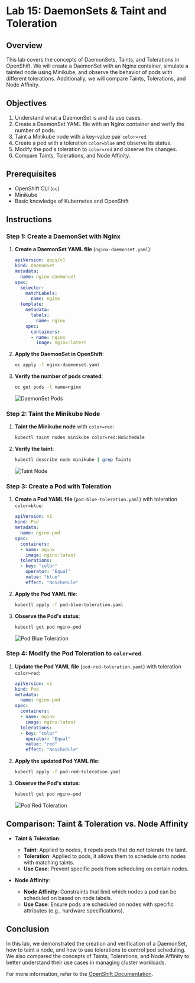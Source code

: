# Lab 15: DaemonSets & Taint and Toleration

## Overview
This lab covers the concepts of DaemonSets, Taints, and Tolerations in OpenShift. We will create a DaemonSet with an Nginx container, simulate a tainted node using Minikube, and observe the behavior of pods with different tolerations. Additionally, we will compare Taints, Tolerations, and Node Affinity.

## Objectives
1. Understand what a DaemonSet is and its use cases.
2. Create a DaemonSet YAML file with an Nginx container and verify the number of pods.
3. Taint a Minikube node with a key-value pair `color=red`.
4. Create a pod with a toleration `color=blue` and observe its status.
5. Modify the pod's toleration to `color=red` and observe the changes.
6. Compare Taints, Tolerations, and Node Affinity.

## Prerequisites
- OpenShift CLI (`oc`)
- Minikube
- Basic knowledge of Kubernetes and OpenShift

## Instructions

### Step 1: Create a DaemonSet with Nginx

1. **Create a DaemonSet YAML file** (`nginx-daemonset.yaml`):

    ```yaml
    apiVersion: apps/v1
    kind: DaemonSet
    metadata:
      name: nginx-daemonset
    spec:
      selector:
        matchLabels:
          name: nginx
      template:
        metadata:
          labels:
            name: nginx
        spec:
          containers:
          - name: nginx
            image: nginx:latest
    ```

2. **Apply the DaemonSet in OpenShift**:

    ```sh
    oc apply -f nginx-daemonset.yaml
    ```

3. **Verify the number of pods created**:

    ```sh
    oc get pods -l name=nginx
    ```
    ![DaemonSet Pods](images/daemonset_pods.png)

### Step 2: Taint the Minikube Node

1. **Taint the Minikube node** with `color=red`:

    ```sh
    kubectl taint nodes minikube color=red:NoSchedule
    ```

2. **Verify the taint**:

    ```sh
    kubectl describe node minikube | grep Taints
    ```
    ![Taint Node](images/taint_node.png)

### Step 3: Create a Pod with Toleration

1. **Create a Pod YAML file** (`pod-blue-toleration.yaml`) with toleration `color=blue`:

    ```yaml
    apiVersion: v1
    kind: Pod
    metadata:
      name: nginx-pod
    spec:
      containers:
      - name: nginx
        image: nginx:latest
      tolerations:
      - key: "color"
        operator: "Equal"
        value: "blue"
        effect: "NoSchedule"
    ```

2. **Apply the Pod YAML file**:

    ```sh
    kubectl apply -f pod-blue-toleration.yaml
    ```

3. **Observe the Pod's status**:

    ```sh
    kubectl get pod nginx-pod
    ```
    ![Pod Blue Toleration](images/pod_blue_toleration.png)

### Step 4: Modify the Pod Toleration to `color=red`

1. **Update the Pod YAML file** (`pod-red-toleration.yaml`) with toleration `color=red`:

    ```yaml
    apiVersion: v1
    kind: Pod
    metadata:
      name: nginx-pod
    spec:
      containers:
      - name: nginx
        image: nginx:latest
      tolerations:
      - key: "color"
        operator: "Equal"
        value: "red"
        effect: "NoSchedule"
    ```

2. **Apply the updated Pod YAML file**:

    ```sh
    kubectl apply -f pod-red-toleration.yaml
    ```

3. **Observe the Pod's status**:

    ```sh
    kubectl get pod nginx-pod
    ```
    ![Pod Red Toleration](images/pod_red_toleration.png)

## Comparison: Taint & Toleration vs. Node Affinity

- **Taint & Toleration**:
  - **Taint**: Applied to nodes, it repels pods that do not tolerate the taint.
  - **Toleration**: Applied to pods, it allows them to schedule onto nodes with matching taints.
  - **Use Case**: Prevent specific pods from scheduling on certain nodes.

- **Node Affinity**:
  - **Node Affinity**: Constraints that limit which nodes a pod can be scheduled on based on node labels.
  - **Use Case**: Ensure pods are scheduled on nodes with specific attributes (e.g., hardware specifications).

## Conclusion
In this lab, we demonstrated the creation and verification of a DaemonSet, how to taint a node, and how to use tolerations to control pod scheduling. We also compared the concepts of Taints, Tolerations, and Node Affinity to better understand their use cases in managing cluster workloads.

For more information, refer to the [OpenShift Documentation](https://docs.openshift.com).
